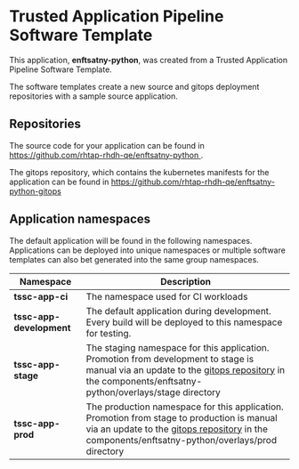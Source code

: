 # Trusted Application Pipeline Software Template

This application, **enftsatny-python**, was created from a Trusted Application Pipeline Software Template.

The software templates create a new source and gitops deployment repositories with a sample source application. 

## Repositories

The source code for your application can be found in [https://github.com/rhtap-rhdh-qe/enftsatny-python ](https://github.com/rhtap-rhdh-qe/enftsatny-python ).
 
The gitops repository, which contains the kubernetes manifests for the application can be found in 
[https://github.com/rhtap-rhdh-qe/enftsatny-python-gitops ](https://github.com/rhtap-rhdh-qe/enftsatny-python-gitops ) 

## Application namespaces 

The default application will be found in the following namespaces. Applications can be deployed into unique namespaces or multiple software templates can also bet generated into the same group namespaces.  

|  Namespace   |  Description   |  
| -------- | -------- |
| **tssc-app-ci** | The namespace used for CI workloads |
| **tssc-app-development** | The default application during development. Every build will be deployed to this namespace for testing. |
| **tssc-app-stage** | The staging namespace for this application. Promotion from development to stage is manual via an update to the [gitops repository](https://github.com/rhtap-rhdh-qe/enftsatny-python-gitops ) in the components/enftsatny-python/overlays/stage directory |
| **tssc-app-prod** | The production namespace for this application. Promotion from stage to production is manual via an update to the [gitops repository](https://github.com/rhtap-rhdh-qe/enftsatny-python-gitops ) in the components/enftsatny-python/overlays/prod directory |